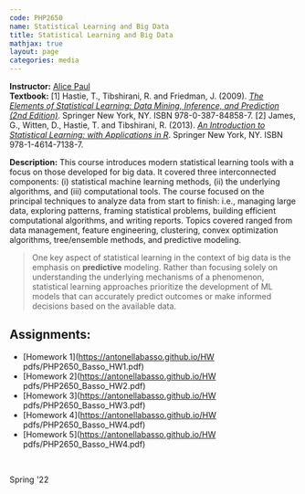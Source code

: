 ```yaml
---
code: PHP2650 
name: Statistical Learning and Big Data 
title: Statistical Learning and Big Data 
mathjax: true
layout: page
categories: media
---
```


**Instructor:** [Alice Paul](https://vivo.brown.edu/display/apaul6) <br>
**Textbook:** [1] Hastie, T., Tibshirani, R. and Friedman, J. (2009). [*The Elements of Statistical Learning: Data Mining, Inference, and Prediction (2nd Edition)*](https://hastie.su.domains/Papers/ESLII.pdf). Springer New York, NY. ISBN 978-0-387-84858-7. [2] James, G., Witten, D., Hastie, T. and Tibshirani, R. (2013). [*An Introduction to Statistical Learning: with Applications in R*](https://hastie.su.domains/ISLR2/ISLRv2_website.pdf). Springer New York, NY. ISBN 978-1-4614-7138-7. 

**Description:** This course introduces modern statistical learning tools with a focus on those developed for big data. It covered three interconnected components: (i) statistical machine learning methods, (ii) the underlying algorithms, and (iii) computational tools. The course focused on the principal techniques to analyze data from start to finish: i.e., managing large data, exploring patterns, framing statistical problems, building efficient computational algorithms, and writing reports. Topics covered ranged from data management, feature engineering, clustering, convex optimization algorithms, tree/ensemble methods, and predictive modeling.

<!--
After you complete this course, you should be able to:
• Manage and explore big data sources.
• Apply and evaluate results from statistical learning tools including clustering, decision trees, and neural networks.
• Understand the underlying assumptions and mathematical foundations of these methods.
• Compare the computational complexity of different statistical learning approaches.
• Write a data analysis reports utilizing the above concepts and synthesizing the results.
-->

> One key aspect of statistical learning in the context of big data is the emphasis on **predictive** modeling. Rather than focusing solely on understanding the underlying mechanisms of a phenomenon, statistical learning approaches prioritize the development of ML models that can accurately predict outcomes or make informed decisions based on the available data.

<h2>Assignments:</h2>

- [Homework 1](https://antonellabasso.github.io/HW pdfs/PHP2650_Basso_HW1.pdf)
- [Homework 2](https://antonellabasso.github.io/HW pdfs/PHP2650_Basso_HW2.pdf)
- [Homework 3](https://antonellabasso.github.io/HW pdfs/PHP2650_Basso_HW3.pdf)
- [Homework 4](https://antonellabasso.github.io/HW pdfs/PHP2650_Basso_HW4.pdf)
- [Homework 5](https://antonellabasso.github.io/HW pdfs/PHP2650_Basso_HW4.pdf)

&nbsp;

Spring '22
